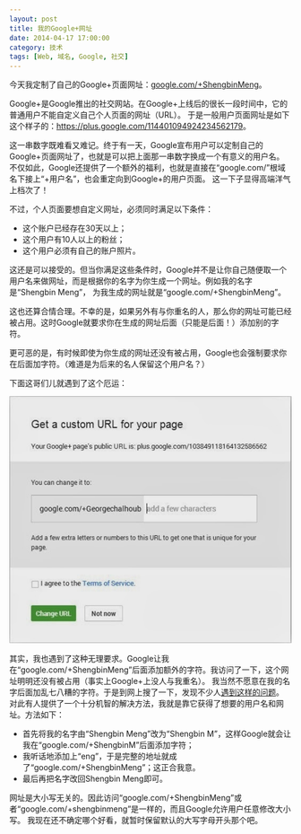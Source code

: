 ```yaml
---
layout: post
title: 我的Google+网址
date: 2014-04-17 17:00:00
category: 技术
tags: [Web, 域名, Google, 社交]
---
```


今天我定制了自己的Google+页面网址：[google.com/+ShengbinMeng](https://www.google.com/+ShengbinMeng)。

<!--more-->

Google+是Google推出的社交网站。在Google+上线后的很长一段时间中，它的普通用户不能自定义自己个人页面的网址（URL）。
于是一般用户页面网址是如下这个样子的：<https://plus.google.com/114401094924234562179>。

这一串数字既难看又难记。终于有一天，Google宣布用户可以定制自己的Google+页面网址了，也就是可以把上面那一串数字换成一个有意义的用户名。
不仅如此，Google还提供了一个额外的福利，也就是直接在“google.com/”根域名下接上“+用户名”，也会重定向到Google+的用户页面。
这一下子显得高端洋气上档次了！

不过，个人页面要想自定义网址，必须同时满足以下条件：

* 这个账户已经存在30天以上；
* 这个用户有10人以上的粉丝；
* 这个用户必须有自己的账户照片。

这还是可以接受的。但当你满足这些条件时，Google并不是让你自己随便取一个用户名来做网址，而是根据你的名字为你生成一个网址。例如我的名字是“Shengbin Meng”，
为我生成的网址就是“google.com/+ShengbinMeng”。

这也还算合情合理。不幸的是，如果另外有与你重名的人，那么你的网址可能已经被占用。这时Google就要求你在生成的网址后面（只能是后面！）添加别的字符。

更可恶的是，有时候即使为你生成的网址还没有被占用，Google也会强制要求你在后面加字符。（难道是为后来的名人保留这个用户名？）

下面这哥们儿就遇到了这个厄运：

![](/images/2014-04-17-add-extra-letters.jpg)

其实，我也遇到了这种无理要求。Google让我在“google.com/+ShengbinMeng”后面添加额外的字符。我访问了一下，这个网址明明还没有被占用（事实上Google+上没人与我重名）。
我当然不愿意在我的名字后面加乱七八糟的字符。于是到网上搜了一下，发现不少人[遇到这样的问题](http://levynewsnetwork.wordpress.com/2013/11/07/google-custom-urls-roll-out/)。
对此有人提供了一个十分机智的解决方法，我就是靠它获得了想要的用户名和网址。方法如下：

* 首先将我的名字由“Shengbin Meng”改为“Shengbin M”，这样Google就会让我在“google.com/+ShengbinM”后面添加字符；
* 我听话地添加上“eng”，于是完整的地址就成了“google.com/+ShengbinMeng”；这正合我意。
* 最后再把名字改回Shengbin Meng即可。

网址是大小写无关的。因此访问“google.com/+ShengbinMeng”或者“google.com/+shengbinmeng”是一样的，而且Google允许用户任意修改大小写。
我现在还不确定哪个好看，就暂时保留默认的大写字母开头那个吧。